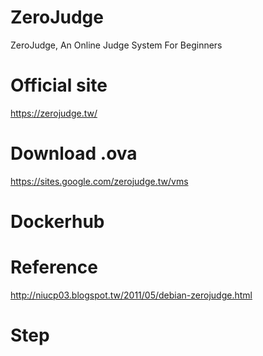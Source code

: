 # ZeroJudge
ZeroJudge, An Online Judge System For Beginners

# Official site
https://zerojudge.tw/

# Download .ova
https://sites.google.com/zerojudge.tw/vms

# Dockerhub


# Reference
http://niucp03.blogspot.tw/2011/05/debian-zerojudge.html

# Step


